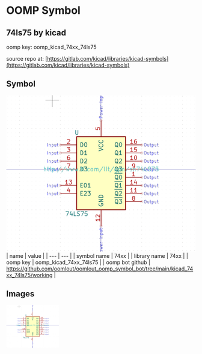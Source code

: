 # OOMP Symbol  
## 74ls75  by kicad  
  
oomp key: oomp_kicad_74xx_74ls75  
  
source repo at: [https://gitlab.com/kicad/libraries/kicad-symbols](https://gitlab.com/kicad/libraries/kicad-symbols)  
## Symbol  
  
[![working.png](working_600.png)](working.png)  
| name | value | 
| --- | --- | 
| symbol name | 74xx | 
| library name | 74xx | 
| oomp key | oomp_kicad_74xx_74ls75 | 
| oomp bot github | https://github.com/oomlout/oomlout_oomp_symbol_bot/tree/main/kicad_74xx_74ls75/working | 
## Images  
  
[![working.png](working_140.png)](working.png)  
